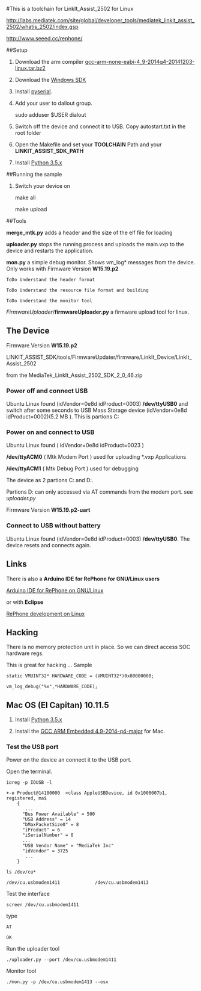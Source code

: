 #This is a toolchain for LinkIt_Assist_2502 for Linux



http://labs.mediatek.com/site/global/developer_tools/mediatek_linkit_assist_2502/whatis_2502/index.gsp

http://www.seeed.cc/rephone/


##Setup 

1. Download the arm compiler [gcc-arm-none-eabi-4_9-2014q4-20141203-linux.tar.bz2](https://launchpad.net/gcc-arm-embedded)

2. Download the [Windows SDK](http://labs.mediatek.com/site/global/developer_tools/mediatek_linkit_assist_2502/sdk_intro/index.gsp)

3. Install [pyserial](https://github.com/pyserial/pyserial).

4. Add your user to dailout group.

	sudo adduser $USER dialout
	
5. Switch off the device and connect it to USB. Copy autostart.txt in the root folder

6. Open the Makefile and set your **TOOLCHAIN** Path and your **LINKIT_ASSIST_SDK_PATH**

7. Install [Python 3.5.x](https://www.python.org/)

##Running the sample

1. Switch your device on

	make all

	make upload

##Tools


**merge_mtk.py**	adds a header and the size of the elf file for loading


**uploader.py**	stops the running process and uploads the main.vxp to the device and restarts the application.

**mon.py**	a simple debug monitor. Shows vm_log* messages from the device. 
Only works with Firmware Version **W15.19.p2** 

	ToDo Understand the header format

	ToDo Understand the resource file format and building

	ToDo Understand the monitor tool

*FirmwareUploader*/**firmwareUploader.py**  a firmware upload tool for linux.


## The Device

Firmware Version **W15.19.p2** 

LINKIT_ASSIST_SDK/tools/FirmwareUpdater/firmware/LinkIt_Device/LinkIt_Assist_2502

from the MediaTek_LinkIt_Assist_2502_SDK_2_0_46.zip


### Power off and connect USB


Ubuntu Linux found (idVendor=0e8d  idProduct=0003) **/dev/ttyUSB0** and switch after some seconds to  USB Mass Storage device  (idVendor=0e8d  idProduct=0002)(5.2 MB ). This is partions C:

### Power on and connect to USB

Ubuntu Linux found  ( idVendor=0e8d  idProduct=0023 )


**/dev/ttyACM0**  ( Mtk Modem Port )  used for uploading *.vxp Applications

**/dev/ttyACM1**  ( Mtk Debug Port )  used for debugging 


The device as 2 partions C: and D:. 

Partions D: can only accessed via AT commands from the modem port. see *uploader.py*


Firmware Version **W15.19.p2-uart** 

### Connect to USB without battery

Ubuntu Linux found (idVendor=0e8d  idProduct=0003) **/dev/ttyUSB0**. 
The device resets and connects again.

## Links

There is also a **Arduino IDE for RePhone for GNU/Linux users**

[Arduino IDE for RePhone on GNU/Linux](https://github.com/robarago/ArduinoGNULinux4RePhone)

or with **Eclipse**

[RePhone development on Linux](https://github.com/loboris/RePhone_on_Linux)


## Hacking

There is no memory protection unit in place. So we can direct access SOC hardware regs.

This is great for hacking ...
Sample

	static VMUINT32* HARDWARE_CODE = (VMUINT32*)0x80000008;
	
	vm_log_debug("%x",*HARDWARE_CODE);
	 

## Mac OS (El Capitan) 10.11.5

1. Install [Python 3.5.x](https://www.python.org/downloads/mac-osx/)

2. Install the [GCC ARM Embedded 4.9-2014-q4-major](https://launchpad.net/gcc-arm-embedded/4.9/4.9-2014-q4-major) for Mac.

### Test the USB port

Power on the device an connect it to the USB port.

Open the terminal.

	ioreg -p IOUSB -l
		
	+-o Product@14100000  <class AppleUSBDevice, id 0x1000007b1, registered, ma$
        {
           ...
          "Bus Power Available" = 500
          "USB Address" = 14
          "bMaxPacketSize0" = 8
          "iProduct" = 6
          "iSerialNumber" = 0
          ...
          "USB Vendor Name" = "MediaTek Inc"
          "idVendor" = 3725
           ...
        }

	ls /dev/cu* 
	
	/dev/cu.usbmodem1411             /dev/cu.usbmodem1413

Test the interface
	
	screen /dev/cu.usbmodem1411
type 

	AT
	
	OK

Run the uploader tool

	./uploader.py --port /dev/cu.usbmodem1411
	
Monitor tool

	./mon.py -p /dev/cu.usbmodem1413 --osx
